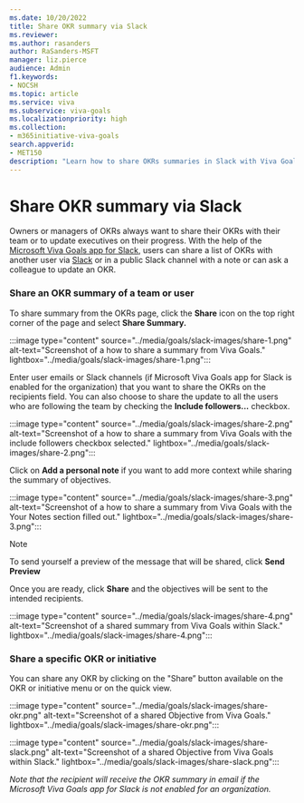```yaml
---
ms.date: 10/20/2022
title: Share OKR summary via Slack
ms.reviewer: 
ms.author: rasanders
author: RaSanders-MSFT
manager: liz.pierce
audience: Admin
f1.keywords:
- NOCSH
ms.topic: article
ms.service: viva
ms.subservice: viva-goals
ms.localizationpriority: high
ms.collection:  
- m365initiative-viva-goals  
search.appverid:
- MET150
description: "Learn how to share OKRs summaries in Slack with Viva Goals"
---
```


# Share OKR summary via Slack  

Owners or managers of OKRs always want to share their OKRs with their team or to update executives on their progress. With the help of the [Microsoft Viva Goals app for Slack](https://goals.microsoft.com/slack_bot/install), users can share a list of OKRs with another user via [Slack](https://slack.com/) or in a public Slack channel with a note or can ask a colleague to update an OKR.

### Share an OKR summary of a team or user

 To share summary from the OKRs page, click the **Share** icon on the top right corner of the page and select **Share Summary.**

:::image type="content" source="../media/goals/slack-images/share-1.png" alt-text="Screenshot of a how to share a summary from Viva Goals." lightbox="../media/goals/slack-images/share-1.png":::

Enter user emails or Slack channels (if Microsoft Viva Goals app for Slack is enabled for the organization) that you want to share the OKRs on the recipients field. You can also choose to share the update to all the users who are following the team by checking the **Include followers...** checkbox.

:::image type="content" source="../media/goals/slack-images/share-2.png" alt-text="Screenshot of a how to share a summary from Viva Goals with the include followers checkbox selected." lightbox="../media/goals/slack-images/share-2.png":::

Click on **Add a personal note** if you want to add more context while sharing the summary of objectives. 

:::image type="content" source="../media/goals/slack-images/share-3.png" alt-text="Screenshot of a how to share a summary from Viva Goals with the Your Notes section filled out." lightbox="../media/goals/slack-images/share-3.png":::

> [!NOTE]
> To send yourself a preview of the message that will be shared, click **Send Preview**

Once you are ready, click **Share** and the objectives will be sent to the intended recipients. 

:::image type="content" source="../media/goals/slack-images/share-4.png" alt-text="Screenshot of a shared summary from Viva Goals within Slack." lightbox="../media/goals/slack-images/share-4.png":::

### Share a specific OKR or initiative 

You can share any OKR by clicking on the "Share” button available on the OKR or initiative menu or on the quick view.

:::image type="content" source="../media/goals/slack-images/share-okr.png" alt-text="Screenshot of a shared Objective from Viva Goals." lightbox="../media/goals/slack-images/share-okr.png":::

:::image type="content" source="../media/goals/slack-images/share-slack.png" alt-text="Screenshot of a shared Objective from Viva Goals within Slack." lightbox="../media/goals/slack-images/share-slack.png":::

*Note that the recipient will receive the OKR summary in email if the Microsoft Viva Goals app for Slack is not enabled for an organization.*

